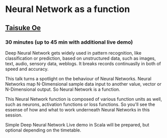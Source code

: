 # Neural Network as a function

## [Taisuke Oe](https://twitter.com/OE_uia)

### 30 minutes (up to 45 min with additional live demo)

Deep Neural Network gets widely used in pattern recognition, like classification or prediction, based on unstructured data, such as images, text, audio, sensory data, weblogs. It breaks records continuaslly in both of speed and accuracy.

This talk turns a spotlight on the behaviour of Neural Networks. Neural Networks map N-Dimensional sample data input to another value, vector or N-Dimensional output. So Neural Network is a function.

This Neural Network function is composed of various function units as well, such as neurons, activation functions or loss functions. So you'll see the essense of how and what to work underneath Neural Networks in this session.

Simple Deep Neural Network Live demo in Scala will be prepared, but optional depending on the timetable.

